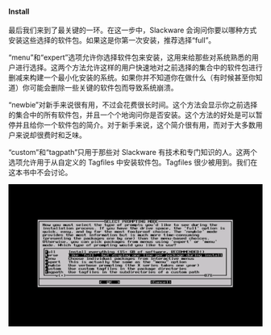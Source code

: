 #### Install

最后我们来到了最关键的一环。在这一步中，Slackware 会询问你要以哪种方式安装这些选择的软件包。如果这是你第一次安装，推荐选择“full”。

“menu”和“expert”选项允许你选择软件包来安装，这用来给那些对系统熟悉的用户进行选择。这两个方法允许这样的用户快速地对之前选择的集合中的软件包进行删减来构建一个最小化安装的系统。如果你并不知道你在做什么（有时候甚至你知道）你可能会删除一些关键的软件包而导致系统崩溃。

“newbie”对新手来说很有用，不过会花费很长时间。这个方法会显示你之前选择的集合中的所有软件包，并且一个个地询问你是否安装。这个方法的好处是可以暂停并且给你一个软件包的简介。对于新手来说，这个简介很有用，而对于大多数用户来说却很费时和乏味。

“custom”和“tagpath”只用于那些对 Slackware 有技术和专门知识的人。这两个选项允许用于从自定义的 Tagfiles 中安装软件包。Tagfiles 很少被用到。我们在这本书中不会讨论。

![](../../png/setup-install.png)
